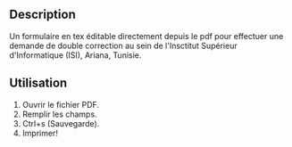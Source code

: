 Description
---
Un formulaire en tex éditable directement depuis le pdf pour effectuer une demande de double correction au sein de l'Insctitut Supérieur d'Informatique (ISI), Ariana, Tunisie.

Utilisation
---
1. Ouvrir le fichier PDF.
2. Remplir les champs.
3. Ctrl+s (Sauvegarde).
4. Imprimer!
